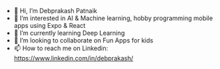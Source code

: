 - 👋 Hi, I’m Debprakash Patnaik
- 👀 I’m interested in AI & Machine learning, hobby programming mobile apps using Expo & React
- 🌱 I’m currently learning Deep Learning
- 💞️ I’m looking to collaborate on Fun Apps for kids
- 📫 How to reach me on Linkedin: https://www.linkedin.com/in/debprakash/

<!---
patnaikd/patnaikd is a ✨ special ✨ repository because its `README.md` (this file) appears on your GitHub profile.
You can click the Preview link to take a look at your changes.
--->
